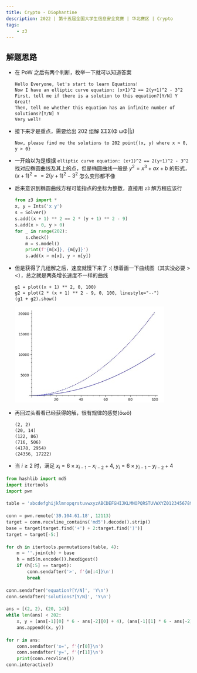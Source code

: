 ```yaml
---
title: Crypto - Diophantine
description: 2022 | 第十五届全国大学生信息安全竞赛 | 华北赛区 | Crypto
tags:
    - z3
---
```


## 解题思路

- 在 PoW 之后有两个判断，枚举一下就可以知道答案

    ```
    Hello Everyone, let's start to learn Equations!
    Now I have an elliptic curve equation: (x+1)^2 == 2(y+1)^2 - 3^2
    First, tell me if there is a solution to this equation?[Y/N] Y
    Great!
    Then, tell me whether this equation has an infinite number of solutions?[Y/N] Y
    Very well!
    ```

- 接下来才是重点，需要给出 $202$ 组解 ΣΣΣ(Φ ωΦ||¡)

    ```
    Now, please find me the solutions to 202 point{(x, y) where x > 0, y > 0}
    ```

- 一开始以为是根据 `elliptic curve equation: (x+1)^2 == 2(y+1)^2 - 3^2` 找对应椭圆曲线及其上的点，但是椭圆曲线一般是 $y^2=x^3+ax+b$ 的形式，$(x+1)^2 == 2(y+1)^2 - 3^2$ 怎么变形都不像
- 后来意识到椭圆曲线方程可能指点的坐标为整数，直接用 `z3` 解方程应该行

    ```py
    from z3 import *
    x, y = Ints('x y')
    s = Solver()
    s.add((x + 1) ** 2 == 2 * (y + 1) ** 2 - 9)
    s.add(x > 0, y > 0)
    for _ in range(202):
        s.check()
        m = s.model()
        print(f'{m[x]}, {m[y]}')
        s.add(x > m[x], y > m[y])
    ```

- 但是获得了几组解之后，速度就慢下来了 :( 想着画一下曲线图（其实没必要 > <），总之就是两条增长速度不一样的曲线

    ```sage
    g1 = plot((x + 1) ** 2, 0, 100)
    g2 = plot(2 * (x + 1) ** 2 - 9, 0, 100, linestyle="--")
    (g1 + g2).show()
    ```

    ![两条曲线](img/diophantine01.jpg)

- 再回过头看看已经获得的解，很有规律的感觉(ŏωŏ)

    ```
    (2, 2)
    (20, 14)
    (122, 86)
    (716, 506)
    (4178, 2954)
    (24356, 17222)
    ```

- 当 $i\ge 2$ 时，满足 $x_i=6\times x_{i-1}-x_{i-2}+4$, $y_i=6\times y_{i-1}-y_{i-2} + 4$

```py
from hashlib import md5
import itertools
import pwn

table = 'abcdefghijklmnopqrstuvwxyzABCDEFGHIJKLMNOPQRSTUVWXYZ0123456789'

conn = pwn.remote('39.104.61.18', 12113)
target = conn.recvline_contains('md5').decode().strip()
base = target[target.find('+') + 2:target.find(')')]
target = target[-5:]

for ch in itertools.permutations(table, 4):
    m = ''.join(ch) + base
    h = md5(m.encode()).hexdigest()
    if (h[:5] == target):
        conn.sendafter('>', f'{m[:4]}\n')
        break

conn.sendafter('equation?[Y/N]', 'Y\n')
conn.sendafter('solutions?[Y/N]', 'Y\n')

ans = [(2, 2), (20, 14)]
while len(ans) < 202:
    x, y = (ans[-1][0] * 6 - ans[-2][0] + 4), (ans[-1][1] * 6 - ans[-2][1] + 4)
    ans.append((x, y))

for r in ans:
    conn.sendafter('x=', f'{r[0]}\n')
    conn.sendafter('y=', f'{r[1]}\n')
    print(conn.recvline())
conn.interactive()
```